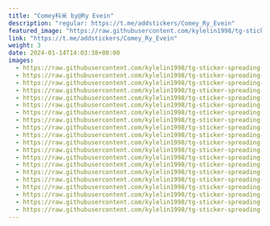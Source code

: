 ```yaml
---
title: "Comey科米 by@Ry Evein"
description: "regular: https://t.me/addstickers/Comey_Ry_Evein"
featured_image: "https://raw.githubusercontent.com/kylelin1998/tg-sticker-spreading-worldwide-images/main/img/629d48e1-8bcf-4d04-ac23-f8f4bfaf5960.jpg"
link: "https://t.me/addstickers/Comey_Ry_Evein"
weight: 3
date: 2024-01-14T14:03:38+08:00
images:
  - https://raw.githubusercontent.com/kylelin1998/tg-sticker-spreading-worldwide-images/main/img/629d48e1-8bcf-4d04-ac23-f8f4bfaf5960.jpg
  - https://raw.githubusercontent.com/kylelin1998/tg-sticker-spreading-worldwide-images/main/img/79029d52-075a-484d-8dab-04c1e63d4d7e.jpg
  - https://raw.githubusercontent.com/kylelin1998/tg-sticker-spreading-worldwide-images/main/img/92fad9cf-6bf9-4d44-90e7-9a3019d3f1ed.jpg
  - https://raw.githubusercontent.com/kylelin1998/tg-sticker-spreading-worldwide-images/main/img/b820df86-d36d-42f7-b08c-5bc94826060b.jpg
  - https://raw.githubusercontent.com/kylelin1998/tg-sticker-spreading-worldwide-images/main/img/ae92c88d-2caf-49f6-9a19-55578cdf781f.jpg
  - https://raw.githubusercontent.com/kylelin1998/tg-sticker-spreading-worldwide-images/main/img/e8187569-5bbb-4cd0-a6c4-edd88fd315cd.jpg
  - https://raw.githubusercontent.com/kylelin1998/tg-sticker-spreading-worldwide-images/main/img/985d6fb9-8cd3-417b-ae7d-27c23dc12831.jpg
  - https://raw.githubusercontent.com/kylelin1998/tg-sticker-spreading-worldwide-images/main/img/327abf36-c2e3-4375-9bae-58b07060ae78.jpg
  - https://raw.githubusercontent.com/kylelin1998/tg-sticker-spreading-worldwide-images/main/img/4e9f2980-1ff1-42be-8ccf-d9131a446ebb.jpg
  - https://raw.githubusercontent.com/kylelin1998/tg-sticker-spreading-worldwide-images/main/img/c6605775-c399-41b3-9ae9-83a3c523d9d9.jpg
  - https://raw.githubusercontent.com/kylelin1998/tg-sticker-spreading-worldwide-images/main/img/a0680dcf-aa56-4c3a-931b-a272a74beb96.jpg
  - https://raw.githubusercontent.com/kylelin1998/tg-sticker-spreading-worldwide-images/main/img/7a585033-bae6-414b-b52d-cdfe3952114e.jpg
  - https://raw.githubusercontent.com/kylelin1998/tg-sticker-spreading-worldwide-images/main/img/03f08eaf-05e0-488b-b881-dedf5d695568.jpg
  - https://raw.githubusercontent.com/kylelin1998/tg-sticker-spreading-worldwide-images/main/img/5059f80b-0261-49f3-92c5-19ad5b0f5a00.jpg
  - https://raw.githubusercontent.com/kylelin1998/tg-sticker-spreading-worldwide-images/main/img/ca614f59-af32-455b-a7d3-b81219650045.jpg
  - https://raw.githubusercontent.com/kylelin1998/tg-sticker-spreading-worldwide-images/main/img/da172686-cc04-4dcf-917d-5ecfe6396a00.jpg
  - https://raw.githubusercontent.com/kylelin1998/tg-sticker-spreading-worldwide-images/main/img/8d312b6d-09c7-4b3e-835d-4ad2428bbc2a.jpg
  - https://raw.githubusercontent.com/kylelin1998/tg-sticker-spreading-worldwide-images/main/img/765737a2-e572-40da-a63e-772188a997c0.jpg
  - https://raw.githubusercontent.com/kylelin1998/tg-sticker-spreading-worldwide-images/main/img/7f8a0add-05fb-4201-91d6-42cb6cd9ae5f.jpg
  - https://raw.githubusercontent.com/kylelin1998/tg-sticker-spreading-worldwide-images/main/img/1d8fece2-dbce-48b2-be8f-41f02f1db6f0.jpg
---
```

